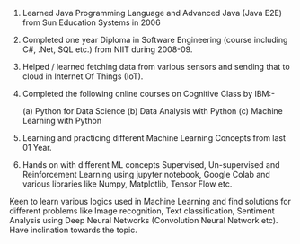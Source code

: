 1.  Learned Java Programming Language and Advanced Java (Java E2E) from Sun Education Systems in 2006

2.   Completed one year Diploma in Software Engineering (course including C#, .Net, SQL etc.) from NIIT during 2008-09.

3.  Helped / learned fetching data from various sensors and sending that to cloud in Internet Of Things (IoT).

4.  Completed the following online courses on Cognitive Class by IBM:-

    (a)  Python for Data Science
    (b)  Data Analysis with Python
    (c)  Machine Learning with Python

5.  Learning and practicing different Machine Learning Concepts from last 01 Year.

6.  Hands on with different ML concepts Supervised, Un-supervised and Reinforcement Learning using jupyter notebook,  Google Colab and various libraries like Numpy, Matplotlib, Tensor Flow etc.

 Keen to learn various logics used in Machine Learning and find solutions for different problems like Image recognition, Text classification, Sentiment Analysis using Deep Neural Networks (Convolution Neural Network etc). Have inclination towards the topic.
